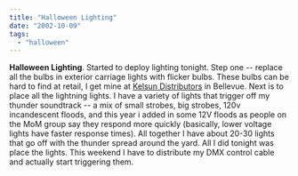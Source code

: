 ```yaml
---
title: "Halloween Lighting"
date: "2002-10-09"
tags: 
  - "halloween"
---
```


**Halloween Lighting**. Started to deploy lighting tonight. Step one -- replace all the bulbs in exterior carriage lights with flicker bulbs. These bulbs can be hard to find at retail, I get mine at [Kelsun Distributors](http://www.seattleindex.com/showcat3.asp?comp=52016) in Bellevue. Next is to place all the lightning lights. I have a variety of lights that trigger off my thunder soundtrack -- a mix of small strobes, big strobes, 120v incandescent floods, and this year i added in some 12V floods as people on the MoM group say they respond more quickly (basically, lower voltage lights have faster response times). All together I have about 20-30 lights that go off with the thunder spread around the yard. All I did tonight was place the lights. This weekend I have to distribute my DMX control cable and actually start triggering them.
